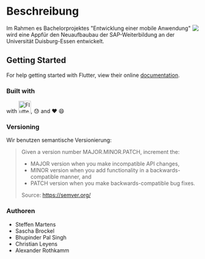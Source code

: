 # Beschreibung

<img src="https://git.uni-due.de/project-flutter/app/raw/c175997f712c5abfdfccc0aac969472ac135171d/images/erp4students_logo.PNG" align="right">

Im Rahmen es Bachelorprojektes "Entwicklung einer mobile Anwendung" wird eine Appfür den Neuaufbaubau der SAP-Weiterbildung an der Universität Duisburg-Essen entwickelt.



## Getting Started

For help getting started with Flutter, view their online
[documentation](https://flutter.io/).

### Built with
with <img src="https://flutter.io/images/flutter-mark-square-100.png" alt="Flutter" width="32" height="32" />, :sweat: and :heart: :smile:

### Versioning
Wir benutzen semantische Versionierung:

> Given a version number MAJOR.MINOR.PATCH, increment the:
> * MAJOR version when you make incompatible API changes,
> * MINOR version when you add functionality in a backwards-compatible manner, and
> * PATCH version when you make backwards-compatible bug fixes.
>
> Source: https://semver.org/

### Authoren
* Steffen Martens
* Sascha Brockel
* Bhupinder Pal Singh
* Christian Leyens
* Alexander Rothkamm